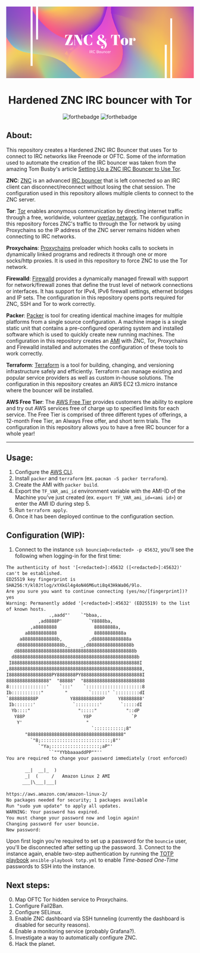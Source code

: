 <div align="center">

![banner](banner.png)

# Hardened ZNC IRC bouncer with Tor

![forthebadge](https://forthebadge.com/images/badges/built-with-love.svg)
![forthebadge](https://forthebadge.com/images/badges/made-with-crayons.svg)
</div>

## About:

This repository creates a Hardened ZNC IRC Bouncer that uses Tor to connect to IRC networks like Freenode or OFTC.
Some of the information used to automate the creation of the IRC bouncer was taken from the amazing Tom Busby's article [Setting Up a ZNC IRC Bouncer to Use Tor](https://tom.busby.ninja/setting-up-znc-IRC-bouncer-to-use-tor/).

**ZNC**: [ZNC](https://wiki.znc.in/ZNC) is an advanced [IRC bouncer](http://en.wikipedia.org/wiki/BNC_%28software%29#IRC) that is left connected so an IRC client can disconnect/reconnect without losing the chat session. The configuration used in this repository allows multiple clients to connect to the ZNC server.

**Tor**: [Tor](https://www.torproject.org) enables anonymous communication by directing internet traffic through a free, worldwide, volunteer [overlay network](https://en.wikipedia.org/wiki/Overlay_network). The configuration in this repository forces ZNC's traffic to through the Tor network by using Proxychains so the IP address of the ZNC server remains hidden when connecting to IRC networks.

**Proxychains**: [Proxychains](https://github.com/rofl0r/proxychains-ng) preloader which hooks calls to sockets in dynamically linked programs and redirects it through one or more socks/http proxies. It is used in this repository to force ZNC to use the Tor network.

**Firewalld**: [Firewalld](https://firewalld.org/) provides a dynamically managed firewall with support for network/firewall zones that define the trust level of network connections or interfaces. It has support for IPv4, IPv6 firewall settings, ethernet bridges and IP sets. The configuration in this repository opens ports required for ZNC, SSH and Tor to work correctly.

**Packer**: [Packer](https://www.packer.io) is tool for creating identical machine images for multiple platforms from a single source configuration. A machine image is a single static unit that contains a pre-configured operating system and installed software which is used to quickly create new running machines. The configuration in this repository creates an [AMI](https://en.wikipedia.org/wiki/Amazon_Machine_Image) with ZNC, Tor, Proxychains and Firewalld installed and automates the configuration of these tools to work correctly.

**Terraform**: [Terraform](https://www.terraform.io/) is a tool for building, changing, and versioning infrastructure safely and efficiently. Terraform can manage existing and popular service providers as well as custom in-house solutions. The configuration in this repository creates an AWS EC2 t3.micro instance where the bouncer will be installed.

**AWS Free Tier**: The [AWS Free Tier](https://aws.amazon.com/free/) provides customers the ability to explore and try out AWS services free of charge up to specified limits for each service. The Free Tier is comprised of three different types of offerings, a 12-month Free Tier, an Always Free offer, and short term trials. The configuration in this repository allows you to have a free IRC bouncer for a whole year!

---

## Usage:

1. Configure the [AWS CLI](https://docs.aws.amazon.com/cli/latest/userguide/cli-chap-configure.html).
2. Install `packer` and `terraform` (ex. `pacman -S packer terraform`).
3. Create the AMI with `packer build`.
4. Export the `TF_VAR_ami_id` environment variable with the AMI-ID of the Machine you've just created (ex. `export TF_VAR_ami_id=<ami id>`) or enter the AMI ID during step 5.
5. Run `terraform apply`.
6. Once it has been deployed continue to the configuration section.

## Configuration (WIP):

1. Connect to the instance `ssh bouncie@<redacted> -p 45632`, you'll see the following when logging-in for the first time:

```
The authenticity of host '[<redacted>]:45632 ([<redacted>]:45632)' can't be established.
ED25519 key fingerprint is SHA256:Y/kl0Jtlog/xYXkGl4g4oN46M6uti8q43HkWa06/9lo.
Are you sure you want to continue connecting (yes/no/[fingerprint])? yes
Warning: Permanently added '[<redacted>]:45632' (ED25519) to the list of known hosts.
                .,aadd"'    `"bbaa,.
            ,ad8888P'          `Y8888ba,
         ,a88888888              88888888a,
       a88888888888              88888888888a
     a8888888888888b,          ,d8888888888888a
    d8888888888888888b,_    _,d8888888888888888b
   d88888888888888888888888888888888888888888888b
  d8888888888888888888888888888888888888888888888b
 I888888888888888888888888888888888888888888888888I
,88888888888888888888888888888888888888888888888888,
I8888888888888888PY8888888PY88888888888888888888888I
8888888888888888"  "88888"  "88888888888888888888888
8::::::::::::::'    `:::'    `:::::::::::::::::::::8
Ib:::::::::::"        "        `::::::' `:::::::::dI
`8888888888P            Y88888888888P     Y88888888'
 Ib:::::::'              `:::::::::'       `:::::dI
  Yb::::"                  ":::::"           "::dP
   Y88P                      Y8P               `P
    Y'                        "
                                `:::::::::::;8"
       "888888888888888888888888888888888888"
         `"8;::::::::::::::::::::::::::;8"'
            `"Ya;::::::::::::::::::;aP"'
                ``""YYbbaaaaddPP""''
You are required to change your password immediately (root enforced)

       __|  __|_  )
       _|  (     /   Amazon Linux 2 AMI
      ___|\___|___|

https://aws.amazon.com/amazon-linux-2/
No packages needed for security; 1 packages available
Run "sudo yum update" to apply all updates.
WARNING: Your password has expired.
You must change your password now and login again!
Changing password for user bouncie.
New password:
```

Upon first login you're required to set up a password for the `bouncie` user, you'll be disconnected after setting up the password.
3. Connect to the instance again, enable two-step authentication by running the [TOTP playbook](ansible/totp.yml) `ansible-playbook totp.yml` to enable *Time-based One-Time* passwords to SSH into the instance.

## Next steps:

0. Map OFTC Tor hidden service to Proxychains.
1. Configure Fail2Ban.
2. Configure SELinux.
3. Enable ZNC dashboard via SSH tunneling (currently the dashboard is disabled for security reasons).
4. Enable a monitoring service (probably Grafana?).
5. Investigate a way to automatically configure ZNC.
6. Hack the planet.
